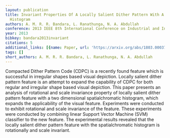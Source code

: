 ```yaml
---
layout: publication
title: Invariant Properties Of A Locally Salient Dither Pattern With A Spatial-chromatic
  Histogram
authors: A. M. R. R. Bandara, L. Ranathunga, N. A. Abdullah
conference: 2013 IEEE 8th International Conference on Industrial and Information Systems
year: 2013
bibkey: bandara2013invariant
citations: 5
additional_links: [{name: Paper, url: 'https://arxiv.org/abs/1803.00037'}]
tags: []
short_authors: A. M. R. R. Bandara, L. Ranathunga, N. A. Abdullah
---
```

Compacted Dither Pattern Code (CDPC) is a recently found feature which is
successful in irregular shapes based visual depiction. Locally salient dither
pattern feature is an attempt to expand the capability of CDPC for both regular
and irregular shape based visual depiction. This paper presents an analysis of
rotational and scale invariance property of locally salient dither pattern
feature with a two dimensional spatialchromatic histogram, which expands the
applicability of the visual feature. Experiments were conducted to exhibit
rotational and scale invariance of the feature. These experiments were
conducted by combining linear Support Vector Machine (SVM) classifier to the
new feature. The experimental results revealed that the locally salient dither
pattern feature with the spatialchromatic histogram is rotationally and scale
invariant.